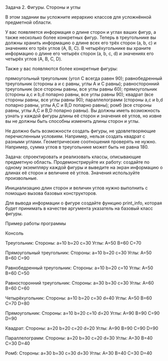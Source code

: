 Задача 2. Фигуры. Стороны и углы

В этом задании вы усложните иерархию классов для усложнённой предметной области.

У вас появляется информация о длине сторон и углах ваших фигур, а также несколько более конкретных фигур. Теперь в треугольнике вы должны хранить информацию о длине всех его трёх сторон (a, b, c) и значениях его трёх углов (A, B, C). В четырёхугольнике вы храните информацию о длине его четырёх сторон (a, b, c, d) и значениях его четырёх углов (A, B, C, D).

Также у вас появляются более конкретные фигуры:

прямоугольный треугольник (угол C всегда равен 90);
равнобедренный треугольник (стороны a и c равны, углы A и C равны);
равносторонний треугольник (все стороны равны, все углы равны 60);
прямоугольник (стороны a,c и b,d попарно равны, все углы равны 90);
квадрат (все стороны равны, все углы равны 90);
параллелограмм (стороны a,c и b,d попарно равны, углы A,C и B,D попарно равны);
ромб (все стороны равны, углы A,C и B,D попарно равны).
Вы должны иметь возможность узнать у каждой фигуры длины её сторон и значения её углов, но извне вы не должны быть способны изменить длины сторон и углы.

Не должно быть возможности создать фигуры, не удовлетворяющие перечисленным условиям. Например, нельзя создать квадрат с разными углами. Геометрические соотношения проверять не нужно. Например, сумма углов в треугольнике может быть не равна 180.

Задача: спроектировать и реализовать классы, описывающие предметную область. Продемонстрируйте их работу: создайте по одному экземпляру каждой фигуры и выведите на экран информацию о длинах её сторон и величине её углов. Значения используйте произвольные.

Инициализацию длин сторон и величин углов нужно выполнить с помощью вызова базовых конструкторов.

Для вывода информации о фигуре создайте функцию print_info, которая будет принимать в качестве аргумента указатель на базовый класс фигуры.

Пример работы программы

Консоль

Треугольник:
Стороны: a=10 b=20 c=30
Углы: A=50 B=60 C=70

Прямоугольный треугольник:
Стороны: a=10 b=20 c=30
Углы: A=50 B=60 C=90

Равнобедренный треугольник:
Стороны: a=10 b=20 c=10
Углы: A=50 B=60 C=50

Равносторонний треугольник:
Стороны: a=30 b=30 c=30
Углы: A=60 B=60 C=60

Четырёхугольник:
Стороны: a=10 b=20 c=30 d=40
Углы: A=50 B=60 C=70 D=80

Прямоугольник:
Стороны: a=10 b=20 c=10 d=20
Углы: A=90 B=90 C=90 D=90

Квадрат:
Стороны: a=20 b=20 c=20 d=20
Углы: A=90 B=90 C=90 D=90

Параллелограмм:
Стороны: a=20 b=30 c=20 d=30
Углы: A=30 B=40 C=30 D=40

Ромб:
Стороны: a=30 b=30 c=30 d=30
Углы: A=30 B=40 C=30 D=40